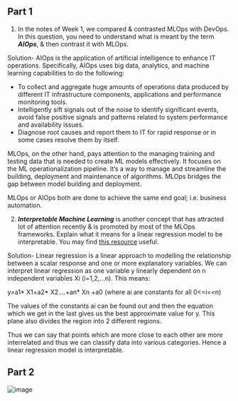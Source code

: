 Part 1
--------------------------------------------------------------------------------------

1. In the notes of Week 1, we compared & contrasted MLOps with DevOps. In this question, you need to understand what is meant by the term ***AIOps***, & then contrast it with MLOps.

Solution- AIOps is the application of artificial intelligence to enhance IT operations. Specifically, AIOps uses big data, analytics, and machine learning capabilities to do the following:
- To collect and aggregate huge amounts of operations data produced by different IT infrastructure components, applications and performance monitoring tools.
- Intelligently sift signals out of the noise to identify significant events, avoid false positive signals and patterns related to system performance and availability issues.
- Diagnose root causes and report them to IT for rapid response or in some cases resolve them by itself.

MLOps, on the other hand, pays attention to the managing training and testing data that is needed to create ML models effectively. It focuses on the ML operationalization pipeline. It’s a way to manage and streamline the building, deployment and maintenance of algorithms. MLOps bridges the gap between model building and deployment.

MLOps or AIOps both are done to achieve the same end goal; i.e. business automation. 


2. ***Interpretable Machine Learning*** is another concept that has attracted lot of attention recently & is promoted by most of the MLOps frameworks. Explain what it means for a linear regression model to be interpretable. You may find [this resource](https://christophm.github.io/interpretable-ml-book/) useful.  

Solution- Linear regression is a linear approach to modelling the relationship between a scalar response and one or more explanatory variables. We can interpret linear regression as one variable y linearly dependent on n independent variables Xi (i=1,2,...n). This means:

y=a1* X1+a2* X2....+an* Xn +a0  (where ai are constants for all 0<=i=<n)

The values of the constants ai can be found out and then the equation which we get in the last gives us the best approximate value for y. This plane also divides the region into 2 different regions. 

Thus we can say that points which are more close to each other are more interrelated and thus we can classify data into various categories. Hence a linear regression model is interpretable.

Part 2
-------------------------
![image](https://user-images.githubusercontent.com/81005869/124963994-1df32400-e03e-11eb-9bdf-81bc858642a0.png)
